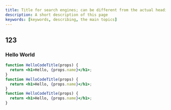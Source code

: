 ```yaml
---
title: Title for search engines; can be different from the actual heading
description: A short description of this page
keywords: [keywords, describing, the main topics]
---
```


## 123
### Hello World

```jsx title="/src/components/HelloCodeTitle.js" showLineNumbers {2,4,7}
function HelloCodeTitle(props) {
  return <h1>Hello, {props.name}</h1>;
}
function HelloCodeTitle(props) {
  return <h1>Hello, {props.name}</h1>;
}
function HelloCodeTitle(props) {
  return <h1>Hello, {props.name}</h1>;
}
```